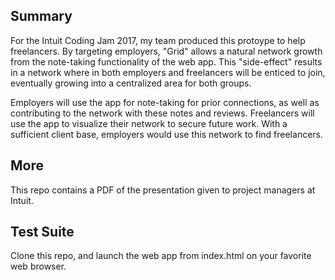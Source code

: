 Summary
------
For the Intuit Coding Jam 2017, my team produced this protoype to help freelancers. 
By targeting employers, "Grid" allows a natural network growth from the note-taking functionality of the web app. 
This "side-effect" results in a network where in both employers and freelancers will be enticed to join, eventually growing into a centralized area for both groups. 

Employers will use the app for note-taking for prior connections, as well as contributing to the network with these notes and reviews. 
Freelancers will use the app to visualize their network to secure future work. 
With a sufficient client base, employers would use this network to find freelancers. 

More
------
This repo contains a PDF of the presentation given to project managers at Intuit.

Test Suite
------
Clone this repo, and launch the web app from index.html on your favorite web browser.  

